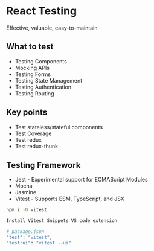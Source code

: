 # React  Testing

Effective, valuable, easy-to-maintain

## What to test
- Testing Components
- Mocking APls
- Testing Forms
- Testing State Management
- Testing Authentication
- Testing Routing

## Key points
- Test stateless/stateful components 
- Test Coverage
- Test redux
- Test redux-thunk


## Testing Framework
- Jest - Experimental support for ECMAScript Modules
- Mocha
- Jasmine
- Vitest - Supports ESM, TypeScript, and JSX
```sh
npm i -D vitest

Install Vitest Snippets VS code extension

# package.json
"test": "vitest",
"test:ui": "vitest --ui"
```